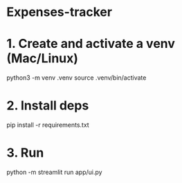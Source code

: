 # Expenses-tracker

# 1. Create and activate a venv (Mac/Linux)
python3 -m venv .venv
source .venv/bin/activate

# 2. Install deps
pip install -r requirements.txt

# 3. Run
python -m streamlit run app/ui.py